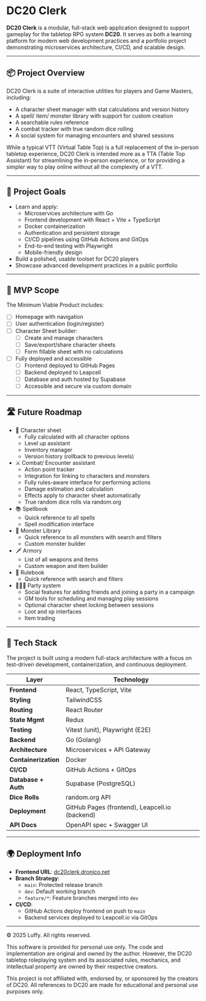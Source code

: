 # DC20 Clerk

**DC20 Clerk** is a modular, full-stack web application designed to support gameplay for the tabletop RPG system **DC20**. It serves as both a learning platform for modern web development practices and a portfolio project demonstrating microservices architecture, CI/CD, and scalable design.

---

## 📦 Project Overview

DC20 Clerk is a suite of interactive utilities for players and Game Masters, including:

- A character sheet manager with stat calculations and version history
- A spell/ item/ monster library with support for custom creation
- A searchable rules reference
- A combat tracker with true random dice rolling
- A social system for managing encounters and shared sessions

While a typical VTT (Virtual Table Top) is a full replacement of the in-person tabletop experience, DC20 Clerk is intended more as a TTA (Table Top Assistant) for streamlining the in-person experience, or for providing a simpler way to play online without all the complexity of a VTT.

---

## 🎯 Project Goals

- Learn and apply:
  - Microservices architecture with Go
  - Frontend development with React + Vite + TypeScript
  - Docker containerization
  - Authentication and persistent storage
  - CI/CD pipelines using GitHub Actions and GitOps
  - End-to-end testing with Playwright
  - Mobile-friendly design
- Build a polished, usable toolset for DC20 players
- Showcase advanced development practices in a public portfolio

---

## 🚀 MVP Scope

The Minimum Viable Product includes:

- [ ] Homepage with navigation
- [ ] User authentication (login/register)
- [ ] Character Sheet builder:
  - [ ] Create and manage characters
  - [ ] Save/export/share character sheets
  - [ ] Form fillable sheet with no calculations
- [ ] Fully deployed and accessible
  - [ ] Frontend deployed to GitHub Pages
  - [ ] Backend deployed to Leapcell
  - [ ] Database and auth hosted by Supabase
  - [ ] Accessible and secure via custom domain

---

## 🛣️ Future Roadmap

- 🔄 Character sheet
  - Fully calculated with all character options
  - Level up assistant
  - Inventory manager
  - Version history (rollback to previous levels)
- ⚔️ Combat/ Encounter assistant
  - Action point tracker
  - Integration for linking to characters and monsters
  - Fully rules-aware interface for performing actions
  - Damage estimation and calculation
  - Effects apply to character sheet automatically
  - True random dice rolls via random.org
- 📚 Spellbook
  - Quick reference to all spells
  - Spell modification interface
- 👹 Monster Library
  - Quick reference to all monsters with search and filters
  - Custom monster builder
- 🗡️ Armory
  - List of all weapons and items
  - Custom weapon and item builder
- 📖 Rulebook
  - Quick reference with search and filters
- 🧑‍🤝‍🧑 Party system
  - Social features for adding friends and joining a party in a campaign
  - GM tools for scheduling and managing play sessions
  - Optional character sheet locking between sessions
  - Loot and xp interfaces
  - Item trading

---

## 🧰 Tech Stack

The project is built using a modern full-stack architecture with a focus on test-driven development, containerization, and continuous deployment.

| Layer                | Technology                                     |
| -------------------- | ---------------------------------------------- |
| **Frontend**         | React, TypeScript, Vite                        |
| **Styling**          | TailwindCSS                                    |
| **Routing**          | React Router                                   |
| **State Mgmt**       | Redux                                          |
| **Testing**          | Vitest (unit), Playwright (E2E)                |
| **Backend**          | Go (Golang)                                    |
| **Architecture**     | Microservices + API Gateway                    |
| **Containerization** | Docker                                         |
| **CI/CD**            | GitHub Actions + GitOps                        |
| **Database + Auth**  | Supabase (PostgreSQL)                          |
| **Dice Rolls**       | random.org API                                 |
| **Deployment**       | GitHub Pages (frontend), Leapcell.io (backend) |
| **API Docs**         | OpenAPI spec + Swagger UI                      |

---

## 🌍 Deployment Info

- **Frontend URL**: [dc20clerk.dronico.net](https://dc20clerk.dronico.net)
- **Branch Strategy**:
  - `main`: Protected release branch
  - `dev`: Default working branch
  - `feature/*`: Feature branches merged into `dev`
- **CI/CD**:
  - GitHub Actions deploy frontend on push to `main`
  - Backend services deployed to Leapcell.io via GitOps

---

© 2025 Luffy. All rights reserved.

This software is provided for personal use only. The code and implementation are original and owned by the author. However, the DC20 tabletop roleplaying system and its associated rules, mechanics, and intellectual property are owned by their respective creators.

This project is not affiliated with, endorsed by, or sponsored by the creators of DC20. All references to DC20 are made for educational and personal use purposes only.
